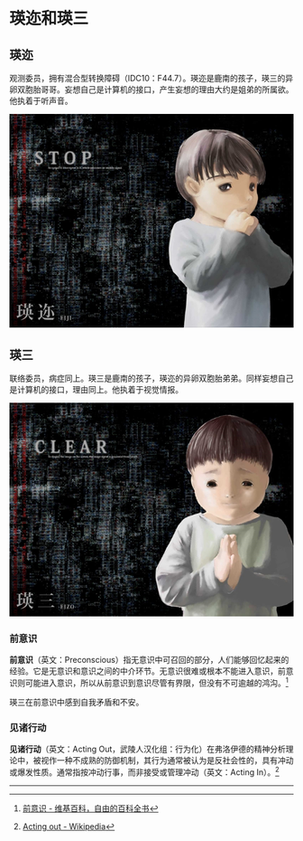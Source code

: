 # 瑛迩和瑛三

## 瑛迩

观测委员，拥有混合型转换障碍（IDC10：F44.7）。瑛迩是鹿南的孩子，瑛三的异卵双胞胎哥哥。妄想自己是计算机的接口，产生妄想的理由大约是姐弟的所属欲。他执着于听声音。

![eiji](./images/thumb_eiji.jpg)

## 瑛三

联络委员，病症同上。瑛三是鹿南的孩子，瑛迩的异卵双胞胎弟弟。同样妄想自己是计算机的接口，理由同上。他执着于视觉情报。

![eizo](./images/thumb_eizo.jpg)

### 前意识

**前意识**（英文：Preconscious）指无意识中可召回的部分，人们能够回忆起来的经验。它是无意识和意识之间的中介环节。无意识很难或根本不能进入意识，前意识则可能进入意识，所以从前意识到意识尽管有界限，但没有不可逾越的鸿沟。[^1]

瑛三在前意识中感到自我矛盾和不安。

### 见诸行动

**见诸行动**（英文：Acting Out，武陵人汉化组：行为化）在弗洛伊德的精神分析理论中，被视作一种不成熟的防御机制，其行为通常被认为是反社会性的，具有冲动或爆发性质。通常指按冲动行事，而非接受或管理冲动（英文：Acting In）。[^2]

---

[^1]: [前意识 - 维基百科，自由的百科全书](https://zh.wikipedia.org/wiki/%E5%89%8D%E6%84%8F%E8%AF%86)
[^2]: [Acting out - Wikipedia](https://en.wikipedia.org/wiki/Acting_out)
